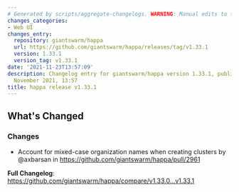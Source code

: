 ```yaml
---
# Generated by scripts/aggregate-changelogs. WARNING: Manual edits to this files will be overwritten.
changes_categories:
- Web UI
changes_entry:
  repository: giantswarm/happa
  url: https://github.com/giantswarm/happa/releases/tag/v1.33.1
  version: 1.33.1
  version_tag: v1.33.1
date: '2021-11-23T13:57:09'
description: Changelog entry for giantswarm/happa version 1.33.1, published on 23
  November 2021, 13:57
title: happa release v1.33.1
---
```


<!-- Release notes generated using configuration in .github/release.yml at master -->

## What's Changed
### Changes
* Account for mixed-case organization names when creating clusters by @axbarsan in https://github.com/giantswarm/happa/pull/2961


**Full Changelog**: https://github.com/giantswarm/happa/compare/v1.33.0...v1.33.1
